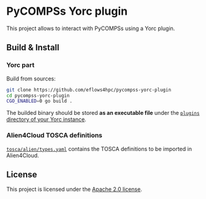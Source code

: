 # PyCOMPSs Yorc plugin

This project allows to interact with PyCOMPSs using a Yorc plugin.

## Build & Install

### Yorc part

Build from sources:

```bash
git clone https://github.com/eflows4hpc/pycompss-yorc-plugin
cd pycompss-yorc-plugin
CGO_ENABLED=0 go build .
```

The builded binary should be stored **as an executable file** under the
[`plugins` directory of your Yorc instance](https://yorc.readthedocs.io/en/stable/configuration.html#option-pluginsdir-cmd).

### Alien4Cloud TOSCA definitions

[`tosca/alien/types.yaml`](tosca/alien/types.yaml) contains the TOSCA definitions to be imported in Alien4Cloud.

## License

This project is licensed under the [Apache 2.0 license](LICENSE).
